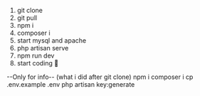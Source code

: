 1. git clone <repo url>
2. git pull
3. npm i
4. composer i
5. start mysql and apache
6. php artisan serve
7. npm run dev
8. start coding 🤗


--Only for info--
(what i did after git clone)
npm i 
composer i
cp .env.example .env
php artisan key:generate